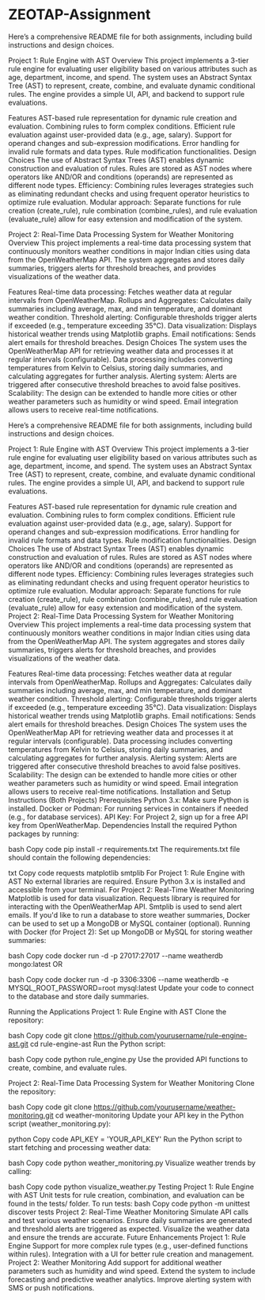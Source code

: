 # ZEOTAP-Assignment


Here’s a comprehensive README file for both assignments, including build instructions and design choices.

Project 1: Rule Engine with AST
Overview
This project implements a 3-tier rule engine for evaluating user eligibility based on various attributes such as age, department, income, and spend. The system uses an Abstract Syntax Tree (AST) to represent, create, combine, and evaluate dynamic conditional rules. The engine provides a simple UI, API, and backend to support rule evaluations.

Features
AST-based rule representation for dynamic rule creation and evaluation.
Combining rules to form complex conditions.
Efficient rule evaluation against user-provided data (e.g., age, salary).
Support for operand changes and sub-expression modifications.
Error handling for invalid rule formats and data types.
Rule modification functionalities.
Design Choices
The use of Abstract Syntax Trees (AST) enables dynamic construction and evaluation of rules.
Rules are stored as AST nodes where operators like AND/OR and conditions (operands) are represented as different node types.
Efficiency: Combining rules leverages strategies such as eliminating redundant checks and using frequent operator heuristics to optimize rule evaluation.
Modular approach: Separate functions for rule creation (create_rule), rule combination (combine_rules), and rule evaluation (evaluate_rule) allow for easy extension and modification of the system.



Project 2: Real-Time Data Processing System for Weather Monitoring
Overview
This project implements a real-time data processing system that continuously monitors weather conditions in major Indian cities using data from the OpenWeatherMap API. The system aggregates and stores daily summaries, triggers alerts for threshold breaches, and provides visualizations of the weather data.

Features
Real-time data processing: Fetches weather data at regular intervals from OpenWeatherMap.
Rollups and Aggregates: Calculates daily summaries including average, max, and min temperature, and dominant weather condition.
Threshold alerting: Configurable thresholds trigger alerts if exceeded (e.g., temperature exceeding 35°C).
Data visualization: Displays historical weather trends using Matplotlib graphs.
Email notifications: Sends alert emails for threshold breaches.
Design Choices
The system uses the OpenWeatherMap API for retrieving weather data and processes it at regular intervals (configurable).
Data processing includes converting temperatures from Kelvin to Celsius, storing daily summaries, and calculating aggregates for further analysis.
Alerting system: Alerts are triggered after consecutive threshold breaches to avoid false positives.
Scalability: The design can be extended to handle more cities or other weather parameters such as humidity or wind speed.
Email integration allows users to receive real-time notifications.






Here’s a comprehensive README file for both assignments, including build instructions and design choices.

Project 1: Rule Engine with AST
Overview
This project implements a 3-tier rule engine for evaluating user eligibility based on various attributes such as age, department, income, and spend. The system uses an Abstract Syntax Tree (AST) to represent, create, combine, and evaluate dynamic conditional rules. The engine provides a simple UI, API, and backend to support rule evaluations.

Features
AST-based rule representation for dynamic rule creation and evaluation.
Combining rules to form complex conditions.
Efficient rule evaluation against user-provided data (e.g., age, salary).
Support for operand changes and sub-expression modifications.
Error handling for invalid rule formats and data types.
Rule modification functionalities.
Design Choices
The use of Abstract Syntax Trees (AST) enables dynamic construction and evaluation of rules.
Rules are stored as AST nodes where operators like AND/OR and conditions (operands) are represented as different node types.
Efficiency: Combining rules leverages strategies such as eliminating redundant checks and using frequent operator heuristics to optimize rule evaluation.
Modular approach: Separate functions for rule creation (create_rule), rule combination (combine_rules), and rule evaluation (evaluate_rule) allow for easy extension and modification of the system.
Project 2: Real-Time Data Processing System for Weather Monitoring
Overview
This project implements a real-time data processing system that continuously monitors weather conditions in major Indian cities using data from the OpenWeatherMap API. The system aggregates and stores daily summaries, triggers alerts for threshold breaches, and provides visualizations of the weather data.

Features
Real-time data processing: Fetches weather data at regular intervals from OpenWeatherMap.
Rollups and Aggregates: Calculates daily summaries including average, max, and min temperature, and dominant weather condition.
Threshold alerting: Configurable thresholds trigger alerts if exceeded (e.g., temperature exceeding 35°C).
Data visualization: Displays historical weather trends using Matplotlib graphs.
Email notifications: Sends alert emails for threshold breaches.
Design Choices
The system uses the OpenWeatherMap API for retrieving weather data and processes it at regular intervals (configurable).
Data processing includes converting temperatures from Kelvin to Celsius, storing daily summaries, and calculating aggregates for further analysis.
Alerting system: Alerts are triggered after consecutive threshold breaches to avoid false positives.
Scalability: The design can be extended to handle more cities or other weather parameters such as humidity or wind speed.
Email integration allows users to receive real-time notifications.
Installation and Setup Instructions (Both Projects)
Prerequisites
Python 3.x: Make sure Python is installed.
Docker or Podman: For running services in containers if needed (e.g., for database services).
API Key: For Project 2, sign up for a free API key from OpenWeatherMap.
Dependencies
Install the required Python packages by running:

bash
Copy code
pip install -r requirements.txt
The requirements.txt file should contain the following dependencies:

txt
Copy code
requests
matplotlib
smtplib
For Project 1: Rule Engine with AST
No external libraries are required.
Ensure Python 3.x is installed and accessible from your terminal.
For Project 2: Real-Time Weather Monitoring
Matplotlib is used for data visualization.
Requests library is required for interacting with the OpenWeatherMap API.
Smtplib is used to send alert emails.
If you'd like to run a database to store weather summaries, Docker can be used to set up a MongoDB or MySQL container (optional).
Running with Docker (for Project 2):
Set up MongoDB or MySQL for storing weather summaries:

bash
Copy code
docker run -d -p 27017:27017 --name weatherdb mongo:latest
OR

bash
Copy code
docker run -d -p 3306:3306 --name weatherdb -e MYSQL_ROOT_PASSWORD=root mysql:latest
Update your code to connect to the database and store daily summaries.

Running the Applications
Project 1: Rule Engine with AST
Clone the repository:

bash
Copy code
git clone https://github.com/yourusername/rule-engine-ast.git
cd rule-engine-ast
Run the Python script:

bash
Copy code
python rule_engine.py
Use the provided API functions to create, combine, and evaluate rules.

Project 2: Real-Time Data Processing System for Weather Monitoring
Clone the repository:

bash
Copy code
git clone https://github.com/yourusername/weather-monitoring.git
cd weather-monitoring
Update your API key in the Python script (weather_monitoring.py):

python
Copy code
API_KEY = 'YOUR_API_KEY'
Run the Python script to start fetching and processing weather data:

bash
Copy code
python weather_monitoring.py
Visualize weather trends by calling:

bash
Copy code
python visualize_weather.py
Testing
Project 1: Rule Engine with AST
Unit tests for rule creation, combination, and evaluation can be found in the tests/ folder.
To run tests:
bash
Copy code
python -m unittest discover tests
Project 2: Real-Time Weather Monitoring
Simulate API calls and test various weather scenarios.
Ensure daily summaries are generated and threshold alerts are triggered as expected.
Visualize the weather data and ensure the trends are accurate.
Future Enhancements
Project 1: Rule Engine
Support for more complex rule types (e.g., user-defined functions within rules).
Integration with a UI for better rule creation and management.
Project 2: Weather Monitoring
Add support for additional weather parameters such as humidity and wind speed.
Extend the system to include forecasting and predictive weather analytics.
Improve alerting system with SMS or push notifications.
